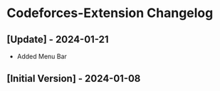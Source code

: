 # Codeforces-Extension Changelog

## [Update] - 2024-01-21

- Added Menu Bar

## [Initial Version] - 2024-01-08